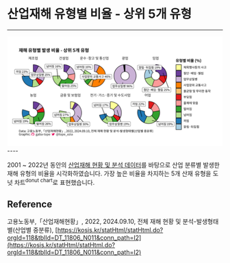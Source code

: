 # 산업재해 유형별 비율 - 상위 5개 유형

----
<img src="재해유형별 비율 - 상위 5개 유형.png">
----

2001 ~ 2022년 동안의 [산업재해 현황 및 분석 데이터](https://kosis.kr/statHtml/statHtml.do?orgId=118&tblId=DT_11806_N011&conn_path=I2)를 바탕으로 산업 분류별 발생한 재해 유형의 비율을 시각화하였습니다. 가장 높은 비율을 차지하는 5개 산재 유형을 도넛 차트<sup>donut chart</sup>로 표현했습니다. 

## Reference
고용노동부,「산업재해현황」, 2022, 2024.09.10, 전체 재해 현황 및 분석-발생형태별(산업별 중분류), [https://kosis.kr/statHtml/statHtml.do?orgId=118&tblId=DT_11806_N011&conn_path=I2](https://kosis.kr/statHtml/statHtml.do?orgId=118&tblId=DT_11806_N011&conn_path=I2)
